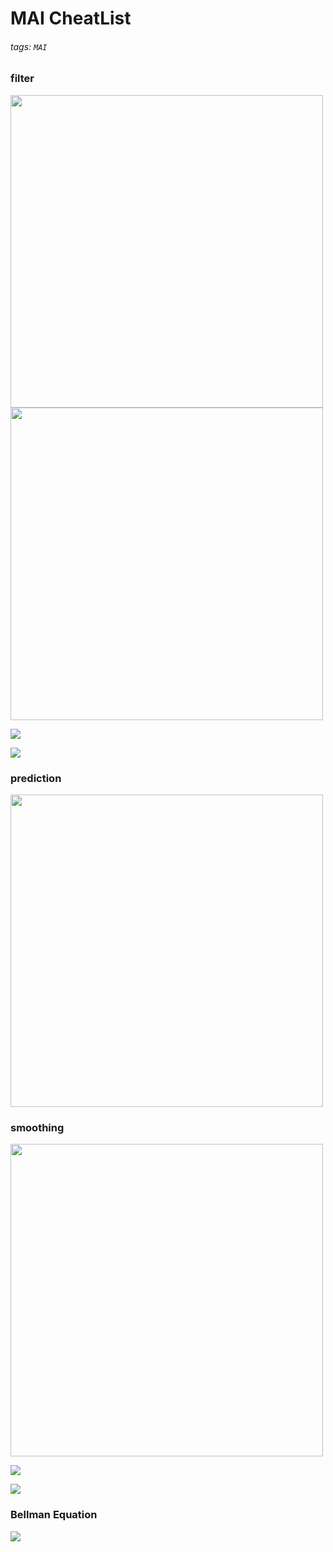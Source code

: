 # MAI CheatList
###### tags: `MAI`


### filter
<img src='https://codimd.mcl.math.ncu.edu.tw/uploads/upload_89d6d0ec724aae926b8322946054dce7.png' width=500>
<img src='https://codimd.mcl.math.ncu.edu.tw/uploads/upload_67e05c0f4f1f4bf3159bf78458ee6196.png' width=500>

![](https://codimd.mcl.math.ncu.edu.tw/uploads/upload_9ed432df063b5ff51767ef5c9fc1cc89.png)


![](https://codimd.mcl.math.ncu.edu.tw/uploads/upload_a4b5b8c6e7a42cb0c3f19f6eb2836eff.png)

### prediction
<img src='https://codimd.mcl.math.ncu.edu.tw/uploads/upload_0e4b4ffd502f32026fd4d504d5594c23.png' width=500>


### smoothing
<img src='https://codimd.mcl.math.ncu.edu.tw/uploads/upload_c45e04380149894c7010e25a4c25dc6d.png' width=500>

![](https://codimd.mcl.math.ncu.edu.tw/uploads/upload_3cf10ba43a28446ac3f66eb8343319d8.png)


![](https://codimd.mcl.math.ncu.edu.tw/uploads/upload_417177e55b95ea49791e818e53cc8220.png)





### Bellman Equation
![](https://codimd.mcl.math.ncu.edu.tw/uploads/upload_5d9d2bbe50269de7a6cf4cab6e8ff868.png)
